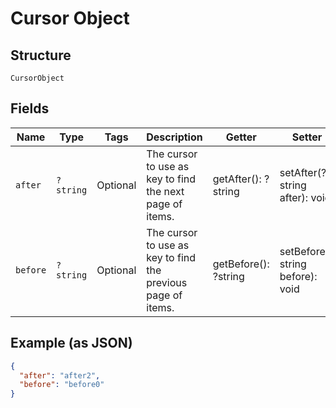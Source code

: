 
# Cursor Object

## Structure

`CursorObject`

## Fields

| Name | Type | Tags | Description | Getter | Setter |
|  --- | --- | --- | --- | --- | --- |
| `after` | `?string` | Optional | The cursor to use as key to find the next page of items. | getAfter(): ?string | setAfter(?string after): void |
| `before` | `?string` | Optional | The cursor to use as key to find the previous page of items. | getBefore(): ?string | setBefore(?string before): void |

## Example (as JSON)

```json
{
  "after": "after2",
  "before": "before0"
}
```

